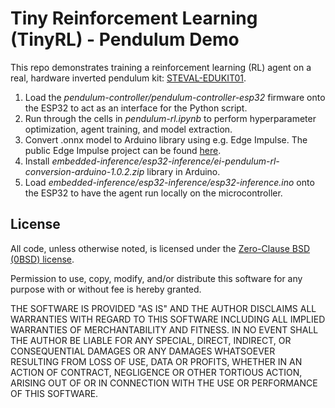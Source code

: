# Tiny Reinforcement Learning (TinyRL) - Pendulum Demo

This repo demonstrates training a reinforcement learning (RL) agent on a real, hardware inverted pendulum kit: [STEVAL-EDUKIT01](https://www.digikey.com/en/products/detail/stmicroelectronics/STEVAL-EDUKIT01/11696333). 

 1. Load the *pendulum-controller/pendulum-controller-esp32* firmware onto the ESP32 to act as an interface for the Python script.
 2. Run through the cells in *pendulum-rl.ipynb* to perform hyperparameter optimization, agent training, and model extraction.
 3. Convert .onnx model to Arduino library using e.g. Edge Impulse. The public Edge Impulse project can be found [here](https://studio.edgeimpulse.com/public/291849/latest).
 4. Install *embedded-inference/esp32-inference/ei-pendulum-rl-conversion-arduino-1.0.2.zip* library in Arduino.
 5. Load *embedded-inference/esp32-inference/esp32-inference.ino* onto the ESP32 to have the agent run locally on the microcontroller.

## License

All code, unless otherwise noted, is licensed under the [Zero-Clause BSD (0BSD) license](https://opensource.org/license/0bsd/).

Permission to use, copy, modify, and/or distribute this software for any purpose with or without fee is hereby granted.

THE SOFTWARE IS PROVIDED "AS IS" AND THE AUTHOR DISCLAIMS ALL WARRANTIES WITH REGARD TO THIS SOFTWARE INCLUDING ALL IMPLIED WARRANTIES OF MERCHANTABILITY AND FITNESS. IN NO EVENT SHALL THE AUTHOR BE LIABLE FOR ANY SPECIAL, DIRECT, INDIRECT, OR CONSEQUENTIAL DAMAGES OR ANY DAMAGES WHATSOEVER RESULTING FROM LOSS OF USE, DATA OR PROFITS, WHETHER IN AN ACTION OF CONTRACT, NEGLIGENCE OR OTHER TORTIOUS ACTION, ARISING OUT OF OR IN CONNECTION WITH THE USE OR PERFORMANCE OF THIS SOFTWARE.